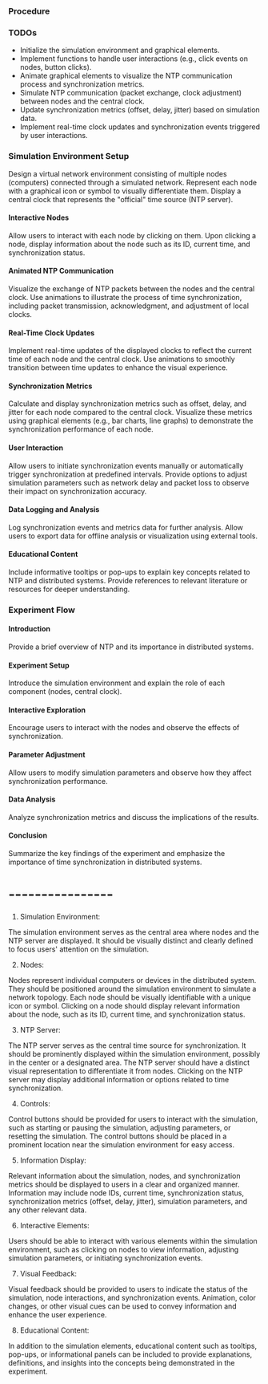 ### Procedure

### TODOs

- Initialize the simulation environment and graphical elements.
- Implement functions to handle user interactions (e.g., click events on nodes, button clicks).
- Animate graphical elements to visualize the NTP communication process and synchronization metrics.
- Simulate NTP communication (packet exchange, clock adjustment) between nodes and the central clock.
- Update synchronization metrics (offset, delay, jitter) based on simulation data.
- Implement real-time clock updates and synchronization events triggered by user interactions.




### Simulation Environment Setup

Design a virtual network environment consisting of multiple nodes (computers) connected through a simulated network. Represent each node with a graphical icon or symbol to visually differentiate them. Display a central clock that represents the "official" time source (NTP server).


#### Interactive Nodes

Allow users to interact with each node by clicking on them. Upon clicking a node, display information about the node such as its ID, current time, and synchronization status.


#### Animated NTP Communication

Visualize the exchange of NTP packets between the nodes and the central clock. Use animations to illustrate the process of time synchronization, including packet transmission, acknowledgment, and adjustment of local clocks.


#### Real-Time Clock Updates

Implement real-time updates of the displayed clocks to reflect the current time of each node and the central clock. Use animations to smoothly transition between time updates to enhance the visual experience.


#### Synchronization Metrics

Calculate and display synchronization metrics such as offset, delay, and jitter for each node compared to the central clock. Visualize these metrics using graphical elements (e.g., bar charts, line graphs) to demonstrate the synchronization performance of each node.


#### User Interaction

Allow users to initiate synchronization events manually or automatically trigger synchronization at predefined intervals. Provide options to adjust simulation parameters such as network delay and packet loss to observe their impact on synchronization accuracy.


#### Data Logging and Analysis

Log synchronization events and metrics data for further analysis. Allow users to export data for offline analysis or visualization using external tools.


#### Educational Content

Include informative tooltips or pop-ups to explain key concepts related to NTP and distributed systems. Provide references to relevant literature or resources for deeper understanding.




### Experiment Flow

#### Introduction

Provide a brief overview of NTP and its importance in distributed systems.


#### Experiment Setup

Introduce the simulation environment and explain the role of each component (nodes, central clock).


#### Interactive Exploration

Encourage users to interact with the nodes and observe the effects of synchronization.


#### Parameter Adjustment

Allow users to modify simulation parameters and observe how they affect synchronization performance.


#### Data Analysis

Analyze synchronization metrics and discuss the implications of the results.


#### Conclusion

Summarize the key findings of the experiment and emphasize the importance of time synchronization in distributed systems.


# ----------------


1. Simulation Environment:

The simulation environment serves as the central area where nodes and the NTP server are displayed. It should be visually distinct and clearly defined to focus users' attention on the simulation.

2. Nodes:

Nodes represent individual computers or devices in the distributed system. They should be positioned around the simulation environment to simulate a network topology.
Each node should be visually identifiable with a unique icon or symbol. Clicking on a node should display relevant information about the node, such as its ID, current time, and synchronization status.

3. NTP Server:

The NTP server serves as the central time source for synchronization. It should be prominently displayed within the simulation environment, possibly in the center or a designated area.
The NTP server should have a distinct visual representation to differentiate it from nodes. Clicking on the NTP server may display additional information or options related to time synchronization.

4. Controls:

Control buttons should be provided for users to interact with the simulation, such as starting or pausing the simulation, adjusting parameters, or resetting the simulation.
The control buttons should be placed in a prominent location near the simulation environment for easy access.

5. Information Display:

Relevant information about the simulation, nodes, and synchronization metrics should be displayed to users in a clear and organized manner.
Information may include node IDs, current time, synchronization status, synchronization metrics (offset, delay, jitter), simulation parameters, and any other relevant data.

6. Interactive Elements:

Users should be able to interact with various elements within the simulation environment, such as clicking on nodes to view information, adjusting simulation parameters, or initiating synchronization events.

7. Visual Feedback:

Visual feedback should be provided to users to indicate the status of the simulation, node interactions, and synchronization events.
Animation, color changes, or other visual cues can be used to convey information and enhance the user experience.

8. Educational Content:

In addition to the simulation elements, educational content such as tooltips, pop-ups, or informational panels can be included to provide explanations, definitions, and insights into the concepts being demonstrated in the experiment.
